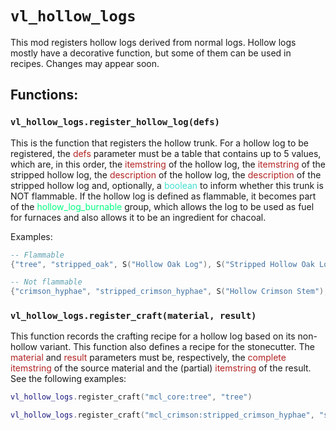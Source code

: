 # ```vl_hollow_logs```

This mod registers hollow logs derived from normal logs.
Hollow logs mostly have a decorative function, but some of them can be used in recipes. Changes may appear soon.

## Functions:
### ```vl_hollow_logs.register_hollow_log(defs)```
This is the function that registers the hollow trunk.
For a hollow log to be registered, the <span style="color:firebrick"> defs </span> parameter must be a table that contains up to 5 values, which are, in this order, the <span style="color:firebrick"> itemstring </span>  of the hollow log, the <span style="color:firebrick"> itemstring </span>  of the stripped hollow log, the <span style="color:firebrick"> description </span>  of the hollow log, the <span style="color:firebrick"> description </span>  of the stripped hollow log and, optionally, a <span style="color:turquoise"> boolean </span>  to inform whether this trunk is NOT flammable. If the hollow log is defined as flammable, it becomes part of the <span style="color:springgreen"> hollow_log_burnable </span> group, which allows the log to be used as fuel for furnaces and also allows it to be an ingredient for chacoal.

Examples:
```lua
-- Flammable
{"tree", "stripped_oak", S("Hollow Oak Log"), S("Stripped Hollow Oak Log")}

-- Not flammable
{"crimson_hyphae", "stripped_crimson_hyphae", S("Hollow Crimson Stem"), S("Stripped Hollow Crimson Stem"), true}
```
### ```vl_hollow_logs.register_craft(material, result)```

This function records the crafting recipe for a hollow log based on its non-hollow variant.
This function also defines a recipe for the stonecutter. The <span style="color:firebrick"> material </span>  and <span style="color:firebrick"> result </span>  parameters must be, respectively, the <span style="color:firebrick"> complete itemstring </span>  of the source material and the (partial) <span style="color:firebrick"> itemstring </span>  of the result. See the following examples:

```lua
vl_hollow_logs.register_craft("mcl_core:tree", "tree")

vl_hollow_logs.register_craft("mcl_crimson:stripped_crimson_hyphae", "stripped_crimson_hyphae")
```

